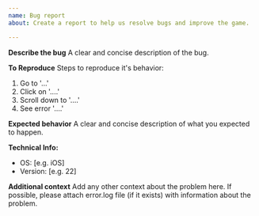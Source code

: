 ```yaml
---
name: Bug report
about: Create a report to help us resolve bugs and improve the game.

---
```


**Describe the bug**
A clear and concise description of the bug.

**To Reproduce**
Steps to reproduce it's behavior:
1. Go to '...'
2. Click on '....'
3. Scroll down to '....'
4. See error '....'

**Expected behavior**
A clear and concise description of what you expected to happen.

**Technical Info:**
 - OS: [e.g. iOS]
 - Version: [e.g. 22]

**Additional context**
Add any other context about the problem here. If possible, please attach error.log file (if it exists) with information about the problem.
